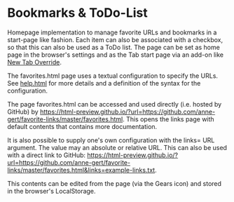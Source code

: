 ﻿Bookmarks & ToDo-List
=====================

Homepage implementation to manage favorite URLs and bookmarks in a start-page
like fashion. Each item can also be associated with a checkbox, so that this
can also be used as a ToDo list.
The page can be set as home page in the browser's settings and as the Tab
start page via an add-on like [New Tab
Override](https://addons.mozilla.org/en-US/firefox/addon/new-tab-override/).

The favorites.html page uses a textual configuration to specify the URLs.
See [help.html](help.html) for more details and a definition of the syntax for
the configuration.

The page favorites.html can be accessed and used directly (i.e. hosted by
GitHub) by
<https://html-preview.github.io/?url=https://github.com/anne-gert/favorite-links/master/favorites.html>.
This opens the links page with default contents that contains more
documentation.

It is also possible to supply one's own configuration with the links= URL
argument.  The value may an absolute or relative URL.  This can also be used
with a direct link to GitHub:
<https://html-preview.github.io/?url=https://github.com/anne-gert/favorite-links/master/favorites.html&links=example-links.txt>.

This contents can be edited from the page (via the Gears icon) and stored in
the browser's LocalStorage.

